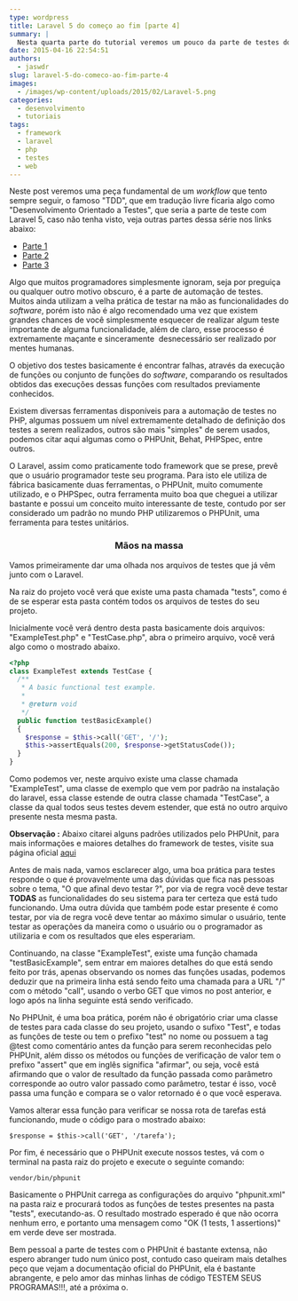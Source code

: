 ```yaml
---
type: wordpress
title: Laravel 5 do começo ao fim [parte 4]
summary: |
  Nesta quarta parte do tutorial veremos um pouco da parte de testes do Laravel 5, uma boa pratica que todos deveriam adotar mas que muitas vezes é simplesmente ignorada.
date: 2015-04-16 22:54:51
authors:
  - jaswdr
slug: laravel-5-do-comeco-ao-fim-parte-4
images:
  - /images/wp-content/uploads/2015/02/Laravel-5.png
categories:
  - desenvolvimento
  - tutoriais
tags:
  - framework
  - laravel
  - php
  - testes
  - web
---
```


Neste post veremos uma peça fundamental de um <em>workflow</em> que tento sempre seguir, o famoso "TDD", que em tradução livre ficaria algo como "Desenvolvimento Orientado a Testes", que seria a parte de teste com Laravel 5, caso não tenha visto, veja outras partes dessa série nos links abaixo:
<ul>
	<li><a href="/tutorial-laravel-5" target="_blank">Parte 1</a></li>
	<li><a href="/tutorial-laravel-5-parte-2" target="_blank">Parte 2</a></li>
	<li><a href="/laravel-5-do-comeco-ao-fim-parte-3" target="_blank">Parte 3</a></li>
</ul>
Algo que muitos programadores simplesmente ignoram, seja por preguiça ou qualquer outro motivo obscuro, é a parte de automação de testes. Muitos ainda utilizam a velha prática de testar na mão as funcionalidades do <em>software</em>, porém isto não é algo recomendado uma vez que existem grandes chances de você simplesmente esquecer de realizar algum teste importante de alguma funcionalidade, além de claro, esse processo é extremamente maçante e sinceramente  desnecessário ser realizado por mentes humanas.

O objetivo dos testes basicamente é encontrar falhas, através da execução de funções ou conjunto de funções do <em>software</em>, comparando os resultados obtidos das execuções dessas funções com resultados previamente conhecidos.

Existem diversas ferramentas disponíveis para a automação de testes no PHP, algumas possuem um nível extremamente detalhado de definição dos testes a serem realizados, outros são mais "simples" de serem usados, podemos citar aqui algumas como o PHPUnit, Behat, PHPSpec, entre outros.

O Laravel, assim como praticamente todo framework que se prese, prevê que o usuário programador teste seu programa. Para isto ele utiliza de fábrica basicamente duas ferramentas, o PHPUnit, muito comumente utilizado, e o PHPSpec, outra ferramenta muito boa que cheguei a utilizar bastante e possui um conceito muito interessante de teste, contudo por ser considerado um padrão no mundo PHP utilizaremos o PHPUnit, uma ferramenta para testes unitários.
<h3 style="text-align: center;">Mãos na massa</h3>
Vamos primeiramente dar uma olhada nos arquivos de testes que já vêm junto com o Laravel.

Na raiz do projeto você verá que existe uma pasta chamada "tests", como é de se esperar esta pasta contém todos os arquivos de testes do seu projeto.

Inicialmente você verá dentro desta pasta basicamente dois arquivos: "ExampleTest.php" e "TestCase.php", abra o primeiro arquivo, você verá algo como o mostrado abaixo.


```php
<?php
class ExampleTest extends TestCase {
  /**
   * A basic functional test example.
   *
   * @return void
   */
  public function testBasicExample()
  {
    $response = $this->call('GET', '/');
    $this->assertEquals(200, $response->getStatusCode());
  }
}
```

Como podemos ver, neste arquivo existe uma classe chamada "ExampleTest", uma classe de exemplo que vem por padrão na instalação do laravel, essa classe estende de outra classe chamada "TestCase", a classe da qual todos seus testes devem estender, que está no outro arquivo presente nesta mesma pasta.

<strong>Observação :</strong> Abaixo citarei alguns padrões utilizados pelo PHPUnit, para mais informações e maiores detalhes do framework de testes, visite sua página oficial <a href="https://phpunit.de/">aqui</a>

Antes de mais nada, vamos esclarecer algo, uma boa prática para testes responde o que é provavelmente uma das dúvidas que fica nas pessoas sobre o tema, "O que afinal devo testar ?", por via de regra você deve testar <strong>TODAS</strong> as funcionalidades do seu sistema para ter certeza que está tudo funcionando. Uma outra dúvida que também pode estar presente é como testar, por via de regra você deve tentar ao máximo simular o usuário, tente testar as operações da maneira como o usuário ou o programador as utilizaria e com os resultados que eles esperariam.

Continuando, na classe "ExampleTest", existe uma função chamada "testBasicExample", sem entrar em maiores detalhes do que está sendo feito por trás, apenas observando os nomes das funções usadas, podemos deduzir que na primeira linha está sendo feito uma chamada para a URL "/" com o método "call", usando o verbo GET que vimos no post anterior, e logo após na linha seguinte está sendo verificado.

No PHPUnit, é uma boa prática, porém não é obrigatório criar uma classe de testes para cada classe do seu projeto, usando o sufixo "Test", e todas as funções de teste ou tem o prefixo "test" no nome ou possuem a tag @test como comentário antes da função para serem reconhecidas pelo PHPUnit, além disso os métodos ou funções de verificação de valor tem o prefixo "assert" que em inglês significa "afirmar", ou seja, você está afirmando que o valor de resultado da função passada como parâmetro corresponde ao outro valor passado como parâmetro, testar é isso, você passa uma função e compara se o valor retornado é o que você esperava.

Vamos alterar essa função para verificar se nossa rota de tarefas está funcionando, mude o código para o mostrado abaixo:
<pre><code>$response = $this-&gt;call('GET', '/tarefa');</code></pre>
Por fim, é necessário que o PHPUnit execute nossos testes, vá com o terminal na pasta raiz do projeto e execute o seguinte comando:
<pre><code>vendor/bin/phpunit</code></pre>
Basicamente o PHPUnit carrega as configurações do arquivo "phpunit.xml" na pasta raiz e procurará todos as funções de testes presentes na pasta "tests", executando-as. O resultado mostrado esperado é que não ocorra nenhum erro, e portanto uma mensagem como "OK (1 tests, 1 assertions)" em verde deve ser mostrada.

Bem pessoal a parte de testes com o PHPUnit é bastante extensa, não espero abranger tudo num único post, contudo caso queiram mais detalhes peço que vejam a documentação oficial do PHPUnit, ela é bastante abrangente, e pelo amor das minhas linhas de código TESTEM SEUS PROGRAMAS!!!, até a próxima o.
